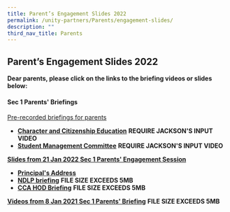 ```yaml
---
title: Parent’s Engagement Slides 2022
permalink: /unity-partners/Parents/engagement-slides/
description: ""
third_nav_title: Parents
---
```

## Parent’s Engagement Slides 2022

**Dear parents, please click on the links to the briefing videos or slides  below:**

#### Sec 1 Parents' Briefings

<u>Pre-recorded briefings for parents</u>
*    **[Character and Citizenship Education](https://drive.google.com/file/d/1amyEe7zPgpXVJWEaA4UlQpfhvWqzak-F/view?usp=sharing)** **REQUIRE JACKSON'S INPUT VIDEO**
*    **[Student Management Committee](https://drive.google.com/file/d/1x_P7uatyAigZzX4_2LoyFD8sHb8yjoeP/view?usp=sharing)** **REQUIRE JACKSON'S INPUT VIDEO**

**<u>Slides from 21 Jan 2022 Sec 1 Parents' Engagement Session</u>**
* **[Principal's Address](/files/Principal's%20Address%20@%20Sec%201%20Parents'%20Briefing%2021%20Jan%202022.pdf)**
*   **[NDLP briefing](https://drive.google.com/file/d/1qN3abReViwqA275s3nDWyrlJzVPpZTiS/view?usp=sharing)** **FILE SIZE EXCEEDS 5MB**
*   **[CCA HOD Briefing](https://drive.google.com/file/d/1qN3abReViwqA275s3nDWyrlJzVPpZTiS/view?usp=sharing)** **FILE SIZE EXCEEDS 5MB**

**[Videos from 8 Jan 2021 Sec 1 Parents' Briefing](https://drive.google.com/file/d/1qN3abReViwqA275s3nDWyrlJzVPpZTiS/view?usp=sharing)** **FILE SIZE EXCEEDS 5MB**

